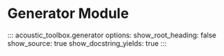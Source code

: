 # Generator Module

::: acoustic_toolbox.generator
    options:
        show_root_heading: false
        show_source: true
        show_docstring_yields: true
:::
